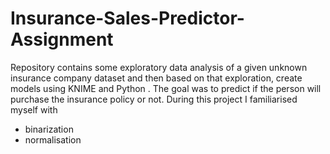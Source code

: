 # Insurance-Sales-Predictor-Assignment
Repository contains some exploratory data analysis of a given unknown insurance company dataset and then based on that exploration, create models using KNIME and Python . The goal was to predict if the person will purchase the insurance policy or not. 
During this project I familiarised myself with
* binarization
* normalisation
